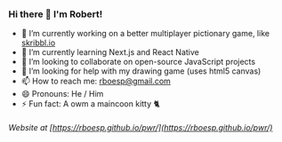 ### Hi there 👋 I'm Robert!

<!--
**rboesp/rboesp** is a ✨ _special_ ✨ repository because its `README.md` (this file) appears on your GitHub profile.
-->

- 🔭 I’m currently working on a better multiplayer pictionary game, like [skribbl.io](https://skribbl.io/)
- 🌱 I’m currently learning Next.js and React Native
- 👯 I’m looking to collaborate on open-source JavaScript projects
- 🤔 I’m looking for help with my drawing game (uses html5 canvas)
- 📫 How to reach me: rboesp@gmail.com
- 😄 Pronouns: He / Him
- ⚡ Fun fact: A owm a maincoon kitty 🐈

###### Website at [https://rboesp.github.io/pwr/](https://rboesp.github.io/pwr/)

